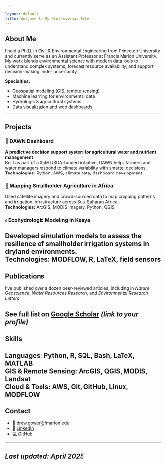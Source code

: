 ```yaml
---

layout: default
title: Welcome to My Professional Site
---
```


## About Me
I hold a Ph.D. in Civil & Environmental Engineering from Princeton University and currently serve as an Assistant Professor at Francis Marion University. My work blends environmental science with modern data tools to understand complex systems, forecast resource availability, and support decision-making under uncertainty.

**Specialties:**
- Geospatial modeling (GIS, remote sensing)
- Machine learning for environmental data
- Hydrologic & agricultural systems
- Data visualization and web dashboards
---

## Projects
### 🌾 DAWN Dashboard
**A predictive decision support system for agricultural water and nutrient management**  
Built as part of a $5M USDA-funded initiative, DAWN helps farmers and water managers respond to climate variability with smarter decisions.  
**Technologies:** Python, AWS, climate data, dashboard development

### 📍 Mapping Smallholder Agriculture in Africa
Used satellite imagery and crowd-sourced data to map cropping patterns and irrigation infrastructure across Sub-Saharan Africa.  
**Technologies:** ArcGIS, MODIS imagery, Python, QGIS

### 💧 Ecohydrologic Modeling in Kenya
Developed simulation models to assess the resilience of smallholder irrigation systems in dryland environments.  
**Technologies:** MODFLOW, R, LaTeX, field sensors
---

## Publications
I’ve published over a dozen peer-reviewed articles, including in *Nature Geoscience*, *Water Resources Research*, and *Environmental Research Letters*.

See full list on [Google Scholar](https://scholar.google.com/) *(link to your profile)*
---

## Skills
**Languages:** Python, R, SQL, Bash, LaTeX, MATLAB  
**GIS & Remote Sensing:** ArcGIS, QGIS, MODIS, Landsat  
**Cloud & Tools:** AWS, Git, GitHub, Linux, MODFLOW
---

## Contact
- 📧 [drew.gower@fmarion.edu](mailto:drew.gower@fmarion.edu)  
- 🔗 [LinkedIn](https://www.linkedin.com/in/drew-gower-5b8237a9) 
- 💻 [GitHub](https://github.com/dbg6y) 
---

_Last updated: April 2025_
---

